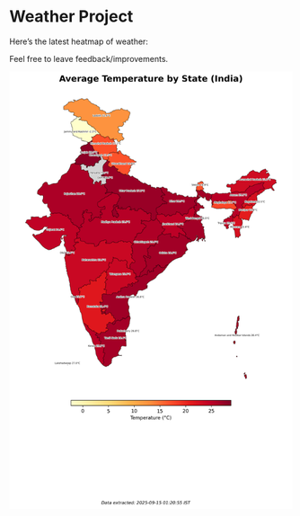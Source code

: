 # Weather Project

Here’s the latest heatmap of weather:

Feel free to leave feedback/improvements.

![India Heatmap](docs/assets/india_heatmap.png?v=C71CA2)
